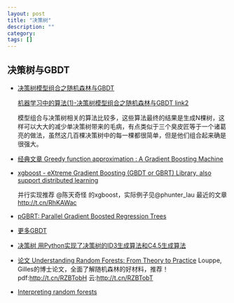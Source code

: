 ```yaml
---
layout: post
title: "决策树"
description: ""
category:
tags: []
---
```


## 决策树与GBDT

- [决策树模型组合之随机森林与GBDT](http://cvchina.net/post/107.html)

	[机器学习中的算法(1)-决策树模型组合之随机森林与GBDT link2](http://www.cnblogs.com/LeftNotEasy/archive/2011/03/07/random-forest-and-gbdt.html)

	模型组合与决策树相关的算法比较多，这些算法最终的结果是生成N棵树，这样可以大大的减少单决策树带来的毛病，有点类似于三个臭皮匠等于一个诸葛亮的做法，虽然这几百棵决策树中的每一棵都很简单，但是他们组合起来确是很强大。

- [经典文章 Greedy function approximation : A Gradient Boosting Machine](http://statweb.stanford.edu/~jhf/ftp/trebst.pdf)

- [xgboost - eXtreme Gradient Boosting (GBDT or GBRT) Library, also support distributed learning](https://github.com/tqchen/xgboost)

	并行实现推荐 @陈天奇怪 的xgboost，实际例子见@phunter_lau 最近的文章 http://t.cn/RhKAWac

- [pGBRT: Parallel Gradient Boosted Regression Trees](http://machinelearning.wustl.edu/pmwiki.php/Main/Pgbrt)

- [更多GBDT](http://bigdata.memect.com/?tag=GBDT)

- [决策树 用Python实现了决策树的ID3生成算法和C4.5生成算法](http://www.hankcs.com/ml/decision-tree.html)

- [论文 Understanding Random Forests: From Theory to Practice](http://t.cn/RZBT6Ap)
Louppe, Gilles的博士论文，全面了解随机森林的好材料，推荐！pdf:http://t.cn/RZBTobH 云:http://t.cn/RZBTobT

- [Interpreting random forests](http://blog.datadive.net/interpreting-random-forests/)
